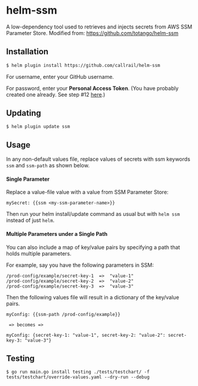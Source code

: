 # helm-ssm
A low-dependency tool used to retrieves and injects secrets from AWS SSM Parameter Store.
Modified from: https://github.com/totango/helm-ssm


## Installation
```bash
$ helm plugin install https://github.com/callrail/helm-ssm
```
For username, enter your GitHub username.

For password, enter your **Personal Access Token**. (You have probably created one already. See step #12 [here](https://github.com/callrail/setup).)

## Updating
```
$ helm plugin update ssm
```

## Usage
In any non-default values file, replace values of secrets with ssm keywords `ssm` and `ssm-path` as shown below.
#### Single Parameter
Replace a value-file value with a value from SSM Parameter Store:
```
mySecret: {{ssm <my-ssm-parameter-name>}}
```
Then run your helm install/update command as usual but with `helm ssm` instead of just `helm`.

#### Multiple Parameters under a Single Path
You can also include a map of key/value pairs by specifying a path that holds multiple parameters.

For example, say you have the following parameters in SSM:
```
/prod-config/example/secret-key-1  =>  "value-1"
/prod-config/example/secret-key-2  =>  "value-2"
/prod-config/example/secret-key-3  =>  "value-3"
```
Then the following values file will result in a dictionary of the key/value pairs.
```
myConfig: {{ssm-path /prod-config/example}}

 => becomes =>

myConfig: {secret-key-1: "value-1", secret-key-2: "value-2": secret-key-3: "value-3"}
```

## Testing
```
$ go run main.go install testing ./tests/testchart/ -f tests/testchart/override-values.yaml --dry-run --debug
```


